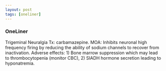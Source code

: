 ```yaml
---
layout: post
tags: [oneliner]
---
```



### OneLiner

Trigeminal Neuralgia Tx: carbamazepine. MOA: Inhibits neuronal high frequency firing by reducing the ability of sodium channels to recover from inactivation.  Adverse effects: 1) Bone marrow suppression which may lead to thrombocytopenia (monitor CBC), 2) SIADH hormone secretion leading to hyponatremia.
